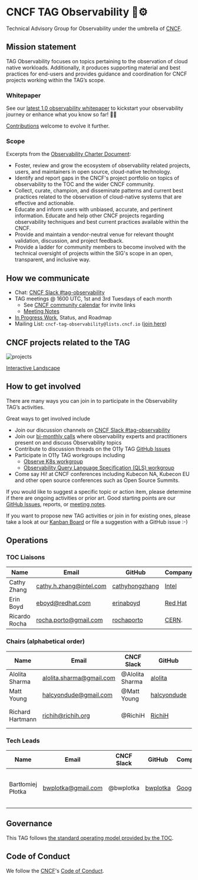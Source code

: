 # CNCF TAG Observability 🔭⚙️

Technical Advisory Group for Observability under the umbrella of [CNCF](https://www.cncf.io/).

## Mission statement

TAG Observability focuses on topics pertaining to the observation of cloud native workloads. Additionally, it produces
supporting material and best practices for end-users and provides guidance and coordination for CNCF projects working within the TAG’s scope.

### Whitepaper

See our [latest 1.0 observability whitepaper](https://github.com/cncf/tag-observability/blob/whitepaper-v1.0.0/whitepaper.md) to kickstart your observability journey or enhance what you know so far! 💪🏽

[Contributions](./whitepaper.md) welcome to evolve it further.

### Scope

Excerpts from the [Observability Charter Document](observability-charter.md):

* Foster, review and grow the ecosystem of observability related projects, users, and maintainers in open source, cloud-native technology.
* Identify and report gaps in the CNCF's project portfolio on topics of observability to the TOC and the wider CNCF community.
* Collect, curate, champion, and disseminate patterns and current best practices related to the observation of cloud-native systems that are effective and actionable.
* Educate and inform users with unbiased, accurate, and pertinent information. Educate and help other CNCF projects regarding observability techniques and best current practices available within the CNCF.
* Provide and maintain a vendor-neutral venue for relevant thought validation, discussion, and project feedback.
* Provide a ladder for community members to become involved with the technical oversight of projects within the SIG's scope in an open, transparent, and inclusive way.

## How we communicate

* Chat: [CNCF Slack #tag-observability](https://slack.cncf.io)
* TAG meetings @ 1600 UTC, 1st and 3rd Tuesdays of each month
    * See [CNCF community calendar](https://www.cncf.io/community/calendar/) for invite links
    * [Meeting Notes](https://docs.google.com/document/d/1_QoF-njScSuGFI3Ge5zu-G8SbL6scQ8AzT1hq57bRoQ/edit)
* [In Progress Work](https://github.com/cncf/tag-observability/projects/1#card-36042463), Status, and Roadmap
* Mailing List: `cncf-tag-observability@lists.cncf.io` ([join here](https://lists.cncf.io/g/cncf-tag-observability))

## CNCF projects related to the TAG

![projects](cncf-landscape-observability-2022-03-04.png)

[Interactive Landscape](https://landscape.cncf.io/?group=projects-and-products&project=cncf&tag=observability&view-mode=card&classify=maturity&sort-by=name&sort-direction=asc#maturity--graduated)

## How to get involved

There are many ways you can join in to participate in the Observability TAG’s activities.

Great ways to get involved include
- Join our discussion channels on [CNCF Slack #tag-observability](https://slack.cncf.io)
- Join our [bi-monthly calls](https://www.cncf.io/community/calendar/) where observability experts and practitioners present on and discuss Observability topics
- Contribute to discussion threads on the O11y TAG [GitHub Issues](https://github.com/cncf/tag-observability/issues)
- Participate in O11y TAG workgroups including
    - [Observe K8s workgroup](https://github.com/cncf/tag-observability/blob/main/working-groups/observe-k8s.md)
    - [Observability Query Language Specification (QLS) workgroup](https://github.com/cncf/tag-observability/blob/main/working-groups/query-standardization.md)
- Come say Hi! at CNCF conferences including Kubecon NA, Kubecon EU and other open source conferences such as Open Source Summits.

If you would like to suggest a specific topic or action item, please determine if there are ongoing activities or prior art. Good starting points are our [GitHub Issues](https://github.com/cncf/tag-observability/issues), reports, or [meeting notes](https://docs.google.com/document/d/1_QoF-njScSuGFI3Ge5zu-G8SbL6scQ8AzT1hq57bRoQ/edit). 

If you want to propose new TAG activities or join in for existing ones, please take a look at our [Kanban Board](https://github.com/cncf/tag-observability/projects/1#card-36042463) or file a suggestion with a GitHub issue :-)

## Operations

### TOC Liaisons

| Name           | Email                     |  GitHub         | Company      |
| -------------- | ------------------------- | --------------- | ------------ |
| Cathy Zhang    | cathy.h.zhang@intel.com   | [cathyhongzhang]| [Intel]      |
| Erin Boyd      | eboyd@redhat.com          | [erinaboyd]     | [Red Hat]     |
| Ricardo Rocha  | rocha.porto@gmail.com     | [rochaporto]    | [CERN].      |

### Chairs (alphabetical order)

| Name             | Email                      | CNCF Slack      | GitHub        | Company     | Open Source                        |
| ---------------- | -------------------------- | --------------- | ------------- | ----------  | ---------------------------------- |
| Alolita Sharma   | alolita.sharma@gmail.com   | @Alolita Sharma | [alolita]     | [Apple]     | [OpenTelemetry Team]               |
| Matt Young       | halcyondude@gmail.com      | @Matt Young     | [halcyondude] | [Apple]     |                                    |
| Richard Hartmann | richih@richih.org          | @RichiH         | [RichiH]      | [Grafana]   | [Prometheus Team]; [PromCon] Lead  |

### Tech Leads

| Name              | Email               | CNCF Slack  | GitHub     | Company   | Open Source                        |
|------------------ | ------------------- |------------ |--------    | --------- | ---------------------------------- |
| Bartłomiej Płotka | bwplotka@gmail.com  | @bwplotka   | [bwplotka] | [Google] |  [Prometheus Team]; [Thanos Team]; [Other][bwplotka-other] |

[Apple]:      https://opensource.apple.com
[Grafana]:    https://grafana.com
[Microsoft]:  https://www.microsoft.com
[Red Hat]:    https://redhat.com
[Google]:     https://about.google/
[OpenTelemetry Team]: https://github.com/open-telemetry/community/blob/main/community-members.md
[Prometheus Team]: https://prometheus.io/governance/#team-members
[Thanos Team]:     https://thanos.io
[bwplotka-other]:  https://www.bwplotka.dev/about/#open-source-projects
[PromCon]:         https://promcon.io
[CERN]:       https://home.cern
[Intel]:      https://www.intel.com

[alolita]:       https://github.com/alolita
[bwplotka]:      https://github.com/bwplotka
[halcyondude]:   https://github.com/halcyondude
[resouer]:       https://github.com/resouer
[RichiH]:        https://github.com/RichiH
[rochaporto]:    https://github.com/rochaporto 
[erinaboyd]:     https://github.com/erinaboyd  
[cathyhongzhang]: https://github.com/cathyhongzhang

## Governance

This TAG follows [the standard operating model provided by the TOC](https://github.com/cncf/toc/blob/master/tags/cncf-tags.md#operating-model).

## Code of Conduct

We follow the [CNCF](https://www.cncf.io/)'s [Code of Conduct](https://github.com/cncf/foundation/blob/master/code-of-conduct.md).  

